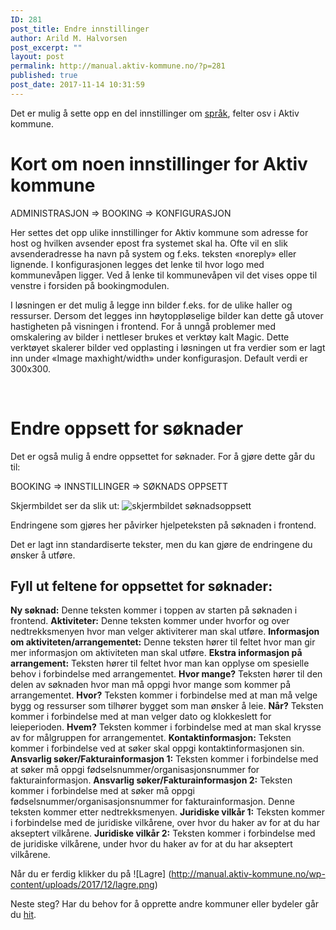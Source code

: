 ```yaml
---
ID: 281
post_title: Endre innstillinger
author: Arild M. Halvorsen
post_excerpt: ""
layout: post
permalink: http://manual.aktiv-kommune.no/?p=281
published: true
post_date: 2017-11-14 10:31:59
---
```

Det er mulig å sette opp en del innstillinger om [språk](https://manual.aktiv-kommune.no/?p=340), felter osv i Aktiv kommune.

# Kort om noen innstillinger for Aktiv kommune

ADMINISTRASJON =&gt; BOOKING =&gt; KONFIGURASJON

Her settes det opp ulike innstillinger for Aktiv kommune som adresse for host og hvilken avsender epost fra systemet skal ha. Ofte vil en slik avsenderadresse ha navn på system og f.eks. teksten «noreply»
eller lignende. I konfigurasjonen legges det lenke til hvor logo med kommunevåpen ligger. Ved å lenke til kommunevåpen vil det vises oppe til venstre i forsiden på bookingmodulen.

I løsningen er det mulig å legge inn bilder f.eks. for de ulike haller og ressurser. Dersom det legges inn høytoppløselige bilder kan dette gå utover hastigheten på visningen i frontend. For å unngå
problemer med omskalering av bilder i nettleser brukes et verktøy kalt Magic. Dette verktøyet skalerer bilder ved opplasting i løsningen ut fra verdier som er lagt inn under «Image maxhight/width» under konfigurasjon. Default verdi er 300x300.

&nbsp;

# Endre oppsett for søknader

Det er også mulig å endre oppsettet for søknader. For å gjøre dette går du til:

BOOKING =&gt; INNSTILLINGER =&gt; SØKNADS OPPSETT

Skjermbildet ser da slik ut:
![skjermbildet søknadsoppsett](http://manual.aktiv-kommune.no/wp-content/uploads/2018/02/soknadsoppsett.png)

Endringene som gjøres her påvirker hjelpeteksten på søknaden i frontend.

Det er lagt inn standardiserte tekster, men du kan gjøre de endringene du ønsker å utføre.

## Fyll ut feltene for oppsettet for søknader:
**Ny søknad:** Denne teksten kommer i toppen av starten på søknaden i frontend.
**Aktiviteter:** Denne teksten kommer under hvorfor og over nedtrekksmenyen hvor man velger aktiviterer man skal utføre.
**Informasjon om aktiviteten/arrangementet:** Denne teksten hører til feltet hvor man gir mer informasjon om aktiviteten man skal utføre.
**Ekstra informasjon på arrangement:** Teksten hører til feltet hvor man kan opplyse om spesielle behov i forbindelse med arrangementet.
**Hvor mange?** Teksten hører til den delen av søknaden hvor man må oppgi hvor mange som kommer på arrangementet.
**Hvor?** Teksten kommer i forbindelse med at man må velge bygg og ressurser som tilhører bygget som man ønsker å leie.
**Når?** Teksten kommer i forbindelse med at man velger dato og klokkeslett for leieperioden.
**Hvem?** Teksten kommer i forbindelse med at man skal krysse av for målgruppen for arrangementet.
**Kontaktinformasjon:** Teksten kommer i forbindelse ved at søker skal oppgi kontaktinformasjonen sin.
**Ansvarlig søker/Fakturainformasjon 1:** Teksten kommer i forbindelse med at søker må oppgi fødselsnummer/organisasjonsnummer for fakturainformasjon.
**Ansvarlig søker/Fakturainformasjon 2:** Teksten kommer i forbindelse med at søker må oppgi fødselsnummer/organisasjonsnummer for fakturainformasjon. Denne teksten kommer etter nedtrekksmenyen.
**Juridiske vilkår 1:** Teksten kommer i forbindelse med de juridiske vilkårene, over hvor du haker av for at du har akseptert vilkårene.
**Juridiske vilkår 2:** Teksten kommer i forbindelse med de juridiske vilkårene, under hvor du haker av for at du har akseptert vilkårene.

Når du er ferdig klikker du på
![Lagre] (http://manual.aktiv-kommune.no/wp-content/uploads/2017/12/lagre.png)

Neste steg? Har du behov for å opprette andre kommuner eller bydeler går du [hit](https://manual.aktiv-kommune.no/?p=291).